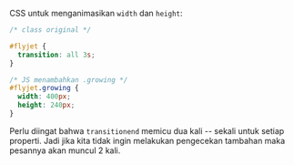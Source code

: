 
CSS untuk menganimasikan `width` dan `height`:
```css
/* class original */

#flyjet {
  transition: all 3s;
}

/* JS menambahkan .growing */
#flyjet.growing {
  width: 400px;
  height: 240px;
}
```

Perlu diingat bahwa `transitionend` memicu dua kali -- sekali untuk setiap properti. Jadi jika kita tidak ingin melakukan pengecekan tambahan maka pesannya akan muncul 2 kali.